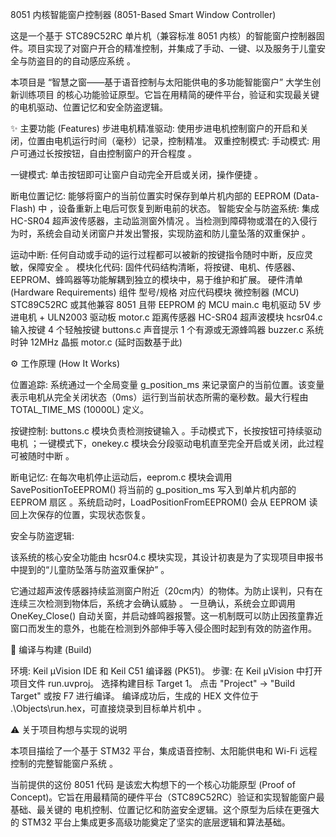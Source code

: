 8051 内核智能窗户控制器 (8051-Based Smart Window Controller)

这是一个基于 STC89C52RC 单片机（兼容标准 8051 内核）的智能窗户控制器固件。项目实现了对窗户开合的精准控制，并集成了手动、一键、以及服务于儿童安全与防盗目的的自动感应系统 。


本项目是 “智慧之窗——基于语音控制与太阳能供电的多功能智能窗户” 大学生创新训练项目  的核心功能验证原型。它旨在用精简的硬件平台，验证和实现最关键的电机驱动、位置记忆和安全防盗逻辑。

✨ 主要功能 (Features)
步进电机精准驱动: 使用步进电机控制窗户的开启和关闭，位置由电机运行时间（毫秒）记录，控制精准。
双重控制模式:
手动模式: 用户可通过长按按钮，自由控制窗户的开合程度 。

一键模式: 单击按钮即可让窗户自动完全开启或关闭，操作便捷 。

断电位置记忆: 能够将窗户的当前位置实时保存到单片机内部的 EEPROM (Data-Flash) 中 ，设备重新上电后可恢复到断电前的状态。
智能安全与防盗系统: 集成 HC-SR04 超声波传感器，主动监测窗外情况 。当检测到障碍物或潜在的入侵行为时，系统会自动关闭窗户并发出警报，实现防盗和防儿童坠落的双重保护 。


运动中断: 任何自动或手动的运行过程都可以被新的按键指令随时中断，反应灵敏，保障安全 。
模块化代码: 固件代码结构清晰，将按键、电机、传感器、EEPROM、蜂鸣器等功能解耦到独立的模块中，易于维护和扩展。
硬件清单 (Hardware Requirements)
组件	型号/规格	对应代码模块
微控制器 (MCU)	STC89C52RC 或其他兼容 8051 且带 EEPROM 的 MCU	main.c
电机驱动	5V 步进电机 + ULN2003 驱动板	motor.c
距离传感器	HC-SR04 超声波模块	hcsr04.c
输入按键	4 个轻触按键	buttons.c
声音提示	1 个有源或无源蜂鸣器	buzzer.c
系统时钟	12MHz 晶振	motor.c (延时函数基于此)

⚙️ 工作原理 (How It Works)

位置追踪: 系统通过一个全局变量 g_position_ms 来记录窗户的当前位置。该变量表示电机从完全关闭状态（0ms）运行到当前状态所需的毫秒数。最大行程由 TOTAL_TIME_MS (10000L) 定义。

按键控制: buttons.c 模块负责检测按键输入 。手动模式下，长按按钮可持续驱动电机 ；一键模式下，onekey.c 模块会分段驱动电机直至完全开启或关闭，此过程可被随时中断 。

断电记忆: 在每次电机停止运动后，eeprom.c 模块会调用 SavePositionToEEPROM() 将当前的 g_position_ms 写入到单片机内部的 EEPROM 扇区 。系统启动时，LoadPositionFromEEPROM() 会从 EEPROM 读回上次保存的位置，实现状态恢复。

安全与防盗逻辑:

该系统的核心安全功能由 hcsr04.c 模块实现，其设计初衷是为了实现项目申报书中提到的“儿童防坠落与防盗双重保护” 。

它通过超声波传感器持续监测窗户附近（20cm内）的物体。为防止误判，只有在连续三次检测到物体后，系统才会确认威胁 。
一旦确认，系统会立即调用 OneKey_Close() 自动关窗，并启动蜂鸣器报警。这一机制既可以防止因孩童靠近窗口而发生的意外，也能在检测到外部伸手等入侵企图时起到有效的防盗作用。

🔧 编译与构建 (Build)

环境: Keil µVision IDE 和 Keil C51 编译器 (PK51)。
步骤:
在 Keil µVision 中打开项目文件 run.uvproj。
选择构建目标 Target 1。
点击 "Project" -> "Build Target" 或按 F7 进行编译。
编译成功后，生成的 HEX 文件位于 .\Objects\run.hex，可直接烧录到目标单片机中 。

⚠️ 关于项目构想与实现的说明

本项目描绘了一个基于 STM32 平台，集成语音控制、太阳能供电和 Wi-Fi 远程控制的完整智能窗户系统 。

当前提供的这份 8051 代码 是该宏大构想下的一个核心功能原型 (Proof of Concept)。它旨在用最精简的硬件平台（STC89C52RC）验证和实现智能窗户最基础、最关键的 电机控制、位置记忆和防盗安全逻辑。这个原型为后续在更强大的 STM32 平台上集成更多高级功能奠定了坚实的底层逻辑和算法基础。
